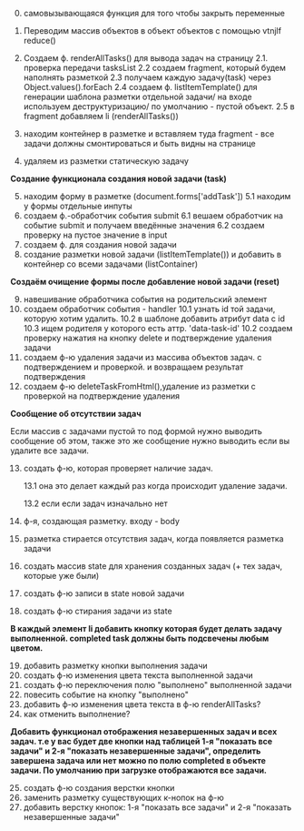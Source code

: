 0. самовызывающаяся функция для того чтобы закрыть переменные

1. Переводим массив объектов в объект объектов с помощью
   vtnjlf reduce()

1. Создаем ф. renderAllTasks() для вывода задач на страницу
   2.1. проверка передачи tasksList
   2.2 создаем fragment, который будем наполнять разметкой
   2.3 получаем каждую задачу(task) через Object.values().forEach
   2.4 создаем ф. listItemTemplate() для генерации шаблона разметки отдельной задачи/ на входе используем деструктуризацию/ по умолчанию - пустой объект.
   2.5 в fragment добавляем li (renderAllTasks())
1. находим контейнер в разметке и вставляем туда fragment - все задачи должны смонтироваться и быть видны на странице

1. удаляем из разметки статическую задачу

**Создание функционала создания новой задачи (task)**

5. находим форму в разметке (document.forms['addTask'])
   5.1 находим у формы отдельные инпуты
6. создаем ф.-обработчик события submit
   6.1 вешаем обработчик на событие submit и получаем введённые значения
   6.2 создаем проверку на пустое значение в input
7. создаем ф. для создания новой задачи
8. создание разметки новой задачи (listItemTemplate()) и добавить в контейнер со всеми задачами (listContainer)

**Создаём очищение формы после добавление новой задачи (reset)**

9. навешивание обработчика события на родительский элемент
10. создаем обработчик события - handler
    10.1 узнать id той задачи, которую хотим удалить. 10.2 в шаблоне добавить атрибут data с id
    10.3 ищем родителя у которого есть аттр. 'data-task-id'
    10.2 создаем проверку нажатия на кнопку delete и подтверждение удаления задачи
11. создаем ф-ю удаления задачи из массива объектов задач. с подтверждением и проверкой. и возвращаем результат подтверждения
12. создаем ф-ю deleteTaskFromHtml(),удаление из разметки с проверкой на подтверждение удаления

**Сообщение об отсутствии задач**

Если массив с задачами пустой то под формой нужно выводить сообщение об этом, также это же сообщение нужно выводить если вы удалите все задачи.

13. создать ф-ю, которая проверяет наличие задач.

    13.1 она это делает каждый раз когда происходит удаление задачи.

    13.2 если если задач изначально нет

14. ф-я, создающая разметку. входу - body
15. разметка стирается отсутствия задач, когда появляется разметка задачи
16. создать массив state для хранения созданных задач (+ тех задач, которые уже были)
17. создать ф-ю записи в state новой задачи
18. создать ф-ю стирания задачи из state

**В каждый элемент li добавить кнопку которая будет делать задачу выполненной. completed task должны быть подсвечены любым цветом.**

19. добавить разметку кнопки выполнения задачи
20. создать ф-ю изменения цвета текста выполненной задачи
21. создать ф-ю переключения полю "выполнено" выполненной задачи
22. повесить событие на кнопку "выполнено"
23. добавить ф-ю изменения цвета текста в ф-ю renderAllTasks?
24. как отменить выполнение?

**Добавить функционал отображения незавершенных задач и всех задач. т.е у вас будет две кнопки над таблицей 1-я "показать все задачи" и 2-я "показать незавершенные задачи", определить завершена задача или нет можно по полю completed в объекте задачи. По умолчанию при загрузке отображаются все задачи.**

25. создать ф-ю создания верстки кнопки
26. заменить разметку существующих к-нопок на ф-ю
27. добавить верстку кнопок: 1-я "показать все задачи" и 2-я "показать незавершенные задачи"
